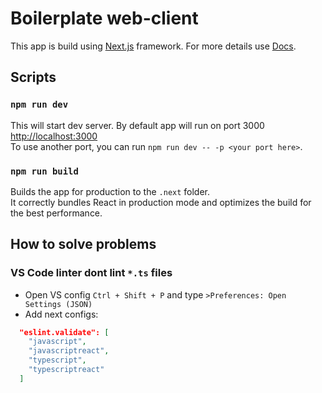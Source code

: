 # Boilerplate web-client

This app is build using [Next.js](https://nextjs.org) framework. For more details use [Docs](https://nextjs.org).

## Scripts

### `npm run dev`

This will start dev server. By default app will run on port 3000 [http://localhost:3000](http://localhost:3000)<br>
To use another port, you can run `npm run dev -- -p <your port here>`.

### `npm run build`

Builds the app for production to the `.next` folder.<br>
It correctly bundles React in production mode and optimizes the build for the best performance.

## How to solve problems

### VS Code linter dont lint `*.ts` files

- Open VS config `Ctrl + Shift + P` and type `>Preferences: Open Settings (JSON)`
- Add next configs:

```json
  "eslint.validate": [
    "javascript",
    "javascriptreact",
    "typescript",
    "typescriptreact"
  ]
```

